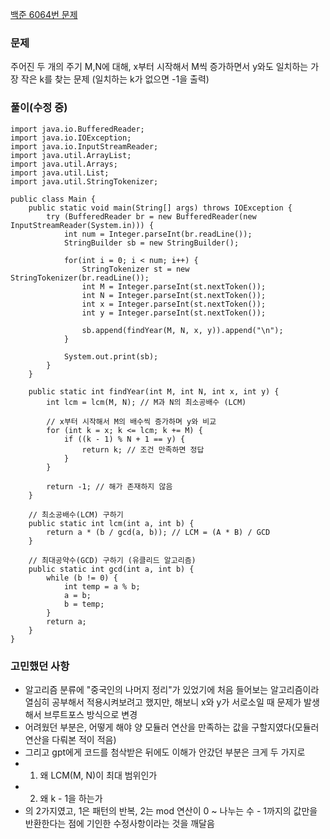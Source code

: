 [백준 6064번 문제](https://www.acmicpc.net/problem/6064)

### 문제
주어진 두 개의 주기 M,N에 대해, x부터 시작해서 M씩 증가하면서 y와도 일치하는 가장 작은 k를 찾는 문제
(일치하는 k가 없으면 -1을 출력)

### 풀이(수정 중)

```
import java.io.BufferedReader;
import java.io.IOException;
import java.io.InputStreamReader;
import java.util.ArrayList;
import java.util.Arrays;
import java.util.List;
import java.util.StringTokenizer;

public class Main {
    public static void main(String[] args) throws IOException {
        try (BufferedReader br = new BufferedReader(new InputStreamReader(System.in))) {
            int num = Integer.parseInt(br.readLine());
        	StringBuilder sb = new StringBuilder();
            
            for(int i = 0; i < num; i++) {
            	StringTokenizer st = new StringTokenizer(br.readLine());
            	int M = Integer.parseInt(st.nextToken());
            	int N = Integer.parseInt(st.nextToken());
            	int x = Integer.parseInt(st.nextToken());
            	int y = Integer.parseInt(st.nextToken());
            	
            	sb.append(findYear(M, N, x, y)).append("\n");
            }
            
            System.out.print(sb);
        }
    }
    
    public static int findYear(int M, int N, int x, int y) {
        int lcm = lcm(M, N); // M과 N의 최소공배수 (LCM)

        // x부터 시작해서 M의 배수씩 증가하며 y와 비교
        for (int k = x; k <= lcm; k += M) {
            if ((k - 1) % N + 1 == y) {
                return k; // 조건 만족하면 정답
            }
        }

        return -1; // 해가 존재하지 않음
    }

    // 최소공배수(LCM) 구하기
    public static int lcm(int a, int b) {
        return a * (b / gcd(a, b)); // LCM = (A * B) / GCD
    }

    // 최대공약수(GCD) 구하기 (유클리드 알고리즘)
    public static int gcd(int a, int b) {
        while (b != 0) {
            int temp = a % b;
            a = b;
            b = temp;
        }
        return a;
    }
}
```

### 고민했던 사항
- 알고리즘 분류에 "중국인의 나머지 정리"가 있었기에 처음 들어보는 알고리즘이라 열심히 공부해서 적용시켜보려고 했지만,
해보니 x와 y가 서로소일 때 문제가 발생해서 브루트포스 방식으로 변경
- 어려웠던 부분은, 어떻게 해야 양 모듈러 연산을 만족하는 값을 구할지였다(모듈러 연산을 다뤄본 적이 적음)
- 그리고 gpt에게 코드를 첨삭받은 뒤에도 이해가 안갔던 부분은 크게 두 가지로
- 1) 왜 LCM(M, N)이 최대 범위인가
- 2) 왜 k - 1을 하는가
- 의 2가지였고, 1은 패턴의 반복, 2는 mod 연산이 0 ~ 나누는 수 - 1까지의 값만을 반환한다는 점에 기인한 수정사항이라는 것을 깨달음

